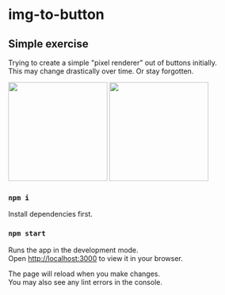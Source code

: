# img-to-button
## Simple exercise
Trying to create a simple "pixel renderer" out of buttons initially.\
This may change drastically over time.
Or stay forgotten.

<img src="https://github.com/user-attachments/assets/4b27c9cd-c68a-4d3a-aaf5-da9bc3263049" width="200" height="200">
<img src="https://github.com/user-attachments/assets/3a9922e3-b7ae-4c53-980d-216d93e96dfe" width="200" height="200">

### `npm i`
Install dependencies first.

### `npm start`
Runs the app in the development mode.\
Open [http://localhost:3000](http://localhost:3000) to view it in your browser.


The page will reload when you make changes.\
You may also see any lint errors in the console.
